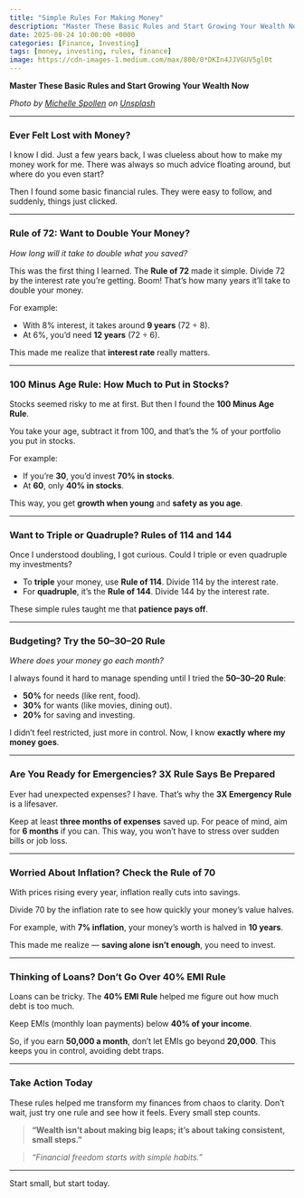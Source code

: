 ```yaml
---
title: "Simple Rules For Making Money"
description: "Master These Basic Rules and Start Growing Your Wealth Now"
date: 2025-08-24 10:00:00 +0000
categories: [Finance, Investing]
tags: [money, investing, rules, finance]
image: https://cdn-images-1.medium.com/max/800/0*DKIn4JJVGUV5gl0t
---
```



**Master These Basic Rules and Start Growing Your Wealth Now**

*Photo by [Michelle Spollen](https://unsplash.com/@micki) on [Unsplash](https://unsplash.com)*

---

### Ever Felt Lost with Money?

I know I did. Just a few years back, I was clueless about how to make my money work for me. There was always so much advice floating around, but where do you even start?

Then I found some basic financial rules. They were easy to follow, and suddenly, things just clicked.

---

### Rule of 72: Want to Double Your Money?

*How long will it take to double what you saved?*

This was the first thing I learned. The **Rule of 72** made it simple. Divide 72 by the interest rate you’re getting. Boom! That’s how many years it’ll take to double your money.

For example:

- With 8% interest, it takes around **9 years** (72 ÷ 8).
- At 6%, you’d need **12 years** (72 ÷ 6).

This made me realize that **interest rate** really matters.

---

### 100 Minus Age Rule: How Much to Put in Stocks?

Stocks seemed risky to me at first. But then I found the **100 Minus Age Rule**.

You take your age, subtract it from 100, and that’s the % of your portfolio you put in stocks.

For example:

- If you’re **30**, you’d invest **70% in stocks**.
- At **60**, only **40% in stocks**.

This way, you get **growth when young** and **safety as you age**.

---

### Want to Triple or Quadruple? Rules of 114 and 144

Once I understood doubling, I got curious. Could I triple or even quadruple my investments?

- To **triple** your money, use **Rule of 114**. Divide 114 by the interest rate.
- For **quadruple**, it’s the **Rule of 144**. Divide 144 by the interest rate.

These simple rules taught me that **patience pays off**.

---

### Budgeting? Try the 50–30–20 Rule

*Where does your money go each month?*

I always found it hard to manage spending until I tried the **50–30–20 Rule**:

- **50%** for needs (like rent, food).
- **30%** for wants (like movies, dining out).
- **20%** for saving and investing.

I didn’t feel restricted, just more in control. Now, I know **exactly where my money goes**.

---

### Are You Ready for Emergencies? 3X Rule Says Be Prepared

Ever had unexpected expenses? I have. That’s why the **3X Emergency Rule** is a lifesaver.

Keep at least **three months of expenses** saved up. For peace of mind, aim for **6 months** if you can. This way, you won’t have to stress over sudden bills or job loss.

---

### Worried About Inflation? Check the Rule of 70

With prices rising every year, inflation really cuts into savings.

Divide 70 by the inflation rate to see how quickly your money’s value halves.

For example, with **7% inflation**, your money’s worth is halved in **10 years**.

This made me realize — **saving alone isn’t enough**, you need to invest.

---

### Thinking of Loans? Don’t Go Over 40% EMI Rule

Loans can be tricky. The **40% EMI Rule** helped me figure out how much debt is too much.

Keep EMIs (monthly loan payments) below **40% of your income**.

So, if you earn **50,000 a month**, don’t let EMIs go beyond **20,000**. This keeps you in control, avoiding debt traps.

---

### Take Action Today

These rules helped me transform my finances from chaos to clarity. Don’t wait, just try one rule and see how it feels. Every small step counts.

> **“Wealth isn’t about making big leaps; it’s about taking consistent, small steps.”**

> *“Financial freedom starts with simple habits.”*

---

Start small, but start today.  
